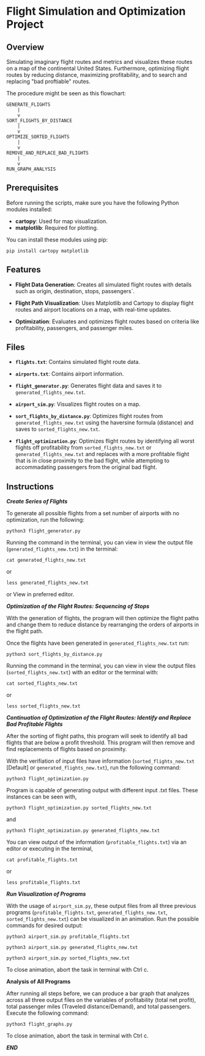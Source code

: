 # Flight Simulation and Optimization Project

## Overview

Simulating imaginary flight routes and metrics and visualizes these
routes on a map of the continental United States. Furthermore, optimizing flight
routes by reducing distance, maximizing profitability, and to search and replacing "bad proftiable" routes.

The procedure might be seen as this flowchart:

```
GENERATE_FLIGHTS
    |
    v
SORT_FLIGHTS_BY_DISTANCE
    |
    v
OPTIMIZE_SORTED_FLIGHTS
    |
    v
REMOVE_AND_REPLACE_BAD_FLIGHTS
    |
    v
RUN_GRAPH_ANALYSIS
```

## Prerequisites

Before running the scripts, make sure you have the following Python modules installed:

- **cartopy**: Used for map visualization.
- **matplotlib**: Required for plotting.

You can install these modules using pip:

```
pip install cartopy matplotlib
```

## Features

- **Flight Data Generation**: Creates all simulated flight routes with details such as origin, destination, stops, passengers`.

- **Flight Path Visualization**: Uses Matplotlib and Cartopy to display flight routes and airport locations on a map, with real-time updates. 

- **Optimization**: Evaluates and optimizes flight routes based on criteria like profitability, passengers, and passenger miles.

## Files

- **`flights.txt`**: Contains simulated flight route data.

- **`airports.txt`**: Contains airport information.

- **`flight_generator.py`**: Generates flight data and saves it to `generated_flights_new.txt`.

- **`airport_sim.py`**: Visualizes flight routes on a map.

- **`sort_flights_by_distance.py`**: Optimizes flight routes from `generated_flights_new.txt` using the haversine formula (distance) and saves to `sorted_flights_new.txt`.

- **`flight_optimization.py`**: Optimizes flight routes by identifying all worst flights off profitability from `sorted_flights_new.txt` or `generated_flights_new.txt` and replaces with a more profitable flight
  that is in close proximity to the bad flight, while attempting to accommadating passengers from the original bad flight.

## Instructions

***Create Series of Flights***

To generate all possible flights from a set number of airports with no optimization, run the following: 
```
python3 flight_generator.py
```

Running the command in the terminal, you can view in view the output file (`generated_flights_new.txt`) in the terminal:
 ```
 cat generated_flights_new.txt
 ```
 or
 ```
 less generated_flights_new.txt
 ```
or
 View in preferred editor.

***Optimization of the Flight Routes: Sequencing of Stops***

With the generation of flights, the program will then optimize the flight paths and change them to reduce distance by rearranging the orders of airports in the flight path.

Once the flights have been generated in `generated_flights_new.txt` run:
```
python3 sort_flights_by_distance.py 
```

Running the command in the terminal, you can view in view the output files (`sorted_flights_new.txt`) with an editor  or the terminal with:

 ```
 cat sorted_flights_new.txt
 ```
 or
 ```
 less sorted_flights_new.txt
 ```

***Continuation of Optimization of the Flight Routes: Identify and Replace Bad Profitable Flights***

After the sorting of flight paths, this program will seek to identify all bad flights that are below a profit threshold. This program will then remove and find replacements of flights based on proximity.

With the verifiation of input files have information (`sorted_flights_new.txt` [Default] or `generated_flights_new.txt`), run the following command:

```
python3 flight_optimization.py 
```

Program is capable of generating output with different input .txt files. These instances can be seen with,

```
python3 flight_optimization.py sorted_flights_new.txt
```
and
```
python3 flight_optimization.py generated_flights_new.txt
```

You can view output of the information (`profitable_flights.txt`) via an editor or executing in the terminal,

```
cat profitable_flights.txt
```
or
```
less profitable_flights.txt
```

***Run Visualization of Programs***

With the usage of `airport_sim.py`, these output files from all three previous programs (`profitable_flights.txt`, `generated_flights_new.txt`, `sorted_flights_new.txt`) can be visualized in an animation.
Run the possible commands for desired output:

```
python3 airport_sim.py profitable_flights.txt
```

```
python3 airport_sim.py generated_flights_new.txt
```

```
python3 airport_sim.py sorted_flights_new.txt
```

To close animation, abort the task in terminal with Ctrl c.

**Analysis of All Programs**

After running all steps before, we can produce a bar graph that analyzes across all three output files on the variables of profitability (total net profit), total passenger miles (Traveled distance/Demand), and total passengers.
Execute the following command:

```
python3 flight_graphs.py
```

To close animation, abort the task in terminal with Ctrl c.


***END***


